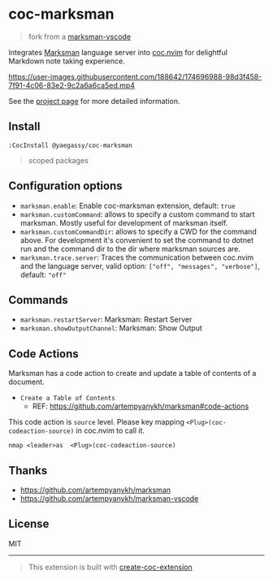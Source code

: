 # coc-marksman

> fork from a [marksman-vscode](https://github.com/artempyanykh/marksman-vscode)

Integrates [Marksman](https://github.com/artempyanykh/marksman) language server into [coc.nvim](https://github.com/neoclide/coc.nvim) for delightful Markdown note taking experience.

https://user-images.githubusercontent.com/188642/174696988-98d3f458-7f91-4c06-83e2-9c2a6a6ca5ed.mp4

See the [project page](https://github.com/artempyanykh/marksman) for more detailed information.

## Install

```vim
:CocInstall @yaegassy/coc-marksman
```

> scoped packages

## Configuration options

- `marksman.enable`: Enable coc-marksman extension, default: `true`
- `marksman.customCommand`: allows to specify a custom command to start marksman. Mostly useful for development of marksman itself.
- `marksman.customCommandDir`: allows to specify a CWD for the command above. For development it's convenient to set the command to dotnet run and the command dir to the dir where marksman sources are.
- `marksman.trace.server`: Traces the communication between coc.nvim and the language server, valid option: `["off", "messages", "verbose"]`, default: `"off"`

## Commands

- `marksman.restartServer`: Marksman: Restart Server
- `marksman.showOutputChannel`: Marksman: Show Output

## Code Actions

Marksman has a code action to create and update a table of contents of a document. 

- `Create a Table of Contents`
  - REF: <https://github.com/artempyanykh/marksman#code-actions>

This code action is `source` level. Please key mapping `<Plug>(coc-codeaction-source)` in coc.nvim to call it.

```vim
nmap <leader>as  <Plug>(coc-codeaction-source)
```

## Thanks

- <https://github.com/artempyanykh/marksman>
- <https://github.com/artempyanykh/marksman-vscode>

## License

MIT

---

> This extension is built with [create-coc-extension](https://github.com/fannheyward/create-coc-extension)
